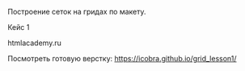 Построение сеток на гридах по макету.

Кейс 1

htmlacademy.ru

Посмотреть готовую верстку: https://icobra.github.io/grid_lesson1/